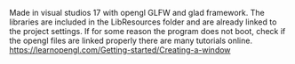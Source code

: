 Made in visual studios 17 with opengl GLFW and glad framework. 
The libraries are included in the LibResources folder and are already linked to the project settings.
If for some reason the program does not boot, check if the opengl files are linked properly there are many tutorials online.
https://learnopengl.com/Getting-started/Creating-a-window